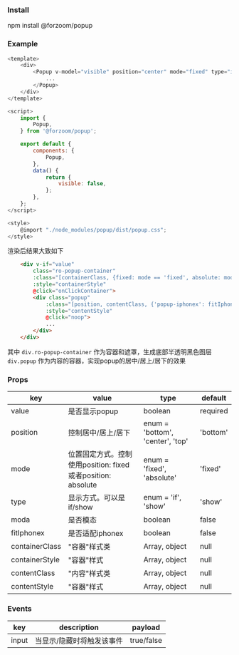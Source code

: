 ### Install

npm install @forzoom/popup

### Example

```javascript
<template>
    <div>
        <Popup v-model="visible" position="center" mode="fixed" type="if" :modal="true">
            ...
        </Popup>
    </div>
</template>

<script>
    import {
        Popup,
    } from '@forzoom/popup';

    export default {
        components: {
            Popup,
        },
        data() {
            return {
                visible: false,
            };
        },
    };
</script>

<style>
    @import "./node_modules/popup/dist/popup.css";
</style>
```

渲染后结果大致如下

```html
    <div v-if="value"
        class="ro-popup-container"
        :class="[containerClass, {fixed: mode == 'fixed', absolute: mode == 'absolute'}]"
        :style="containerStyle"
        @click="onClickContainer">
        <div class="popup"
            :class="[position, contentClass, {'popup-iphonex': fitIphonex}]"
            :style="contentStyle"
            @click="noop">
            ...
        </div>
    </div>
```

其中 `div.ro-popup-container` 作为容器和遮罩，生成底部半透明黑色图层
`div.popup` 作为内容的容器，实现popup的居中/居上/居下的效果

### Props

| key | value | type | default | 
| --- | --- | --- | --- |
| value | 是否显示popup | boolean | required |
| position | 控制居中/居上/居下 | enum<string> = 'bottom', 'center', 'top' | 'bottom' |
| mode | 位置固定方式。控制使用position: fixed或者position: absolute | enum<string> = 'fixed', 'absolute' | 'fixed' |
| type | 显示方式。可以是if/show | enum<string> = 'if', 'show' | 'show' |
| moda | 是否模态 | boolean | false |
| fitIphonex | 是否适配iphonex | boolean | false |
| containerClass | "容器"样式类 | Array, object | null |
| containerStyle | "容器"样式 | Array, object | null |
| contentClass | "内容"样式类 | Array, object | null |
| contentStyle | "容器"样式 | Array, object | null |

### Events

| key | description | payload |
| --- | --- | --- |
| input | 当显示/隐藏时将触发该事件 | true/false |